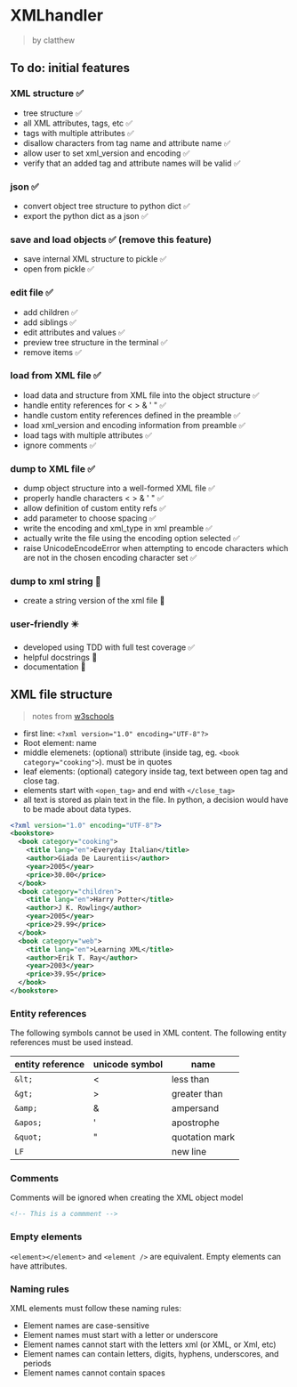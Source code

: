 # XMLhandler
> by clatthew
## To do: initial features
### XML structure ✅
- tree structure ✅
- all XML attributes, tags, etc ✅
- tags with multiple attributes ✅
- disallow characters from tag name and attribute name ✅
- allow user to set xml_version and encoding ✅
- verify that an added tag and attribute names will be valid ✅

### json ✅
- convert object tree structure to python dict ✅
- export the python dict as a json ✅

### save and load objects ✅ (remove this feature)
- save internal XML structure to pickle ✅
- open from pickle ✅

### edit file ✅
- add children ✅
- add siblings ✅
- edit attributes and values ✅
- preview tree structure in the terminal ✅
- remove items ✅

### load from XML file ✅
- load data and structure from XML file into the object structure ✅
- handle entity references for < > & ' " ✅
- handle custom entity references defined in the preamble ✅
- load xml_version and encoding information from preamble ✅
- load tags with multiple attributes ✅
- ignore comments ✅
 
### dump to XML file ✅
- dump object structure into a well-formed XML file ✅
- properly handle characters < > & ' " ✅
- allow definition of custom entity refs ✅
- add parameter to choose spacing ✅
- write the encoding and xml_type in xml preamble ✅
- actually write the file using the encoding option selected ✅
- raise UnicodeEncodeError when attempting to encode characters which are not in the chosen encoding character set ✅

### dump to xml string 🔴
- create a string version of the xml file 🔴

### user-friendly ✴️
- developed using TDD with full test coverage ✅
- helpful docstrings 🔴
- documentation 🔴

## XML file structure
> notes from [w3schools](https://www.w3schools.com/xml/)
- first line: `<?xml version="1.0" encoding="UTF-8"?>`
- Root element: name
- middle elemenets: (optional) sttribute (inside tag, eg. `<book category="cooking">`). must be in quotes
- leaf elements: (optional) category inside tag, text between open tag and close tag.
- elements start with `<open_tag>` and end with `</close_tag>`
- all text is stored as plain text in the file. In python, a decision would have to be made about data types.
```xml
<?xml version="1.0" encoding="UTF-8"?>
<bookstore>
  <book category="cooking">
    <title lang="en">Everyday Italian</title>
    <author>Giada De Laurentiis</author>
    <year>2005</year>
    <price>30.00</price>
  </book>
  <book category="children">
    <title lang="en">Harry Potter</title>
    <author>J K. Rowling</author>
    <year>2005</year>
    <price>29.99</price>
  </book>
  <book category="web">
    <title lang="en">Learning XML</title>
    <author>Erik T. Ray</author>
    <year>2003</year>
    <price>39.95</price>
  </book>
</bookstore> 
```

### Entity references
The following symbols cannot be used in XML content. The following entity references must be used instead.

entity reference | unicode symbol | name
-|-|-
`&lt;` | < | less than
`&gt;` | > | greater than
`&amp;` | & | ampersand
`&apos;` | ' | apostrophe
`&quot;` | " | quotation mark
`LF` | | new line

### Comments
Comments will be ignored when creating the XML object model
```xml
<!-- This is a commment -->
```
### Empty elements
`<element></element>` and `<element />` are equivalent. Empty elements can have attributes.

### Naming rules
XML elements must follow these naming rules:
- Element names are case-sensitive
- Element names must start with a letter or underscore
- Element names cannot start with the letters xml (or XML, or Xml, etc)
- Element names can contain letters, digits, hyphens, underscores, and periods
- Element names cannot contain spaces
